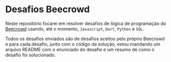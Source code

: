 # Desafios Beecrowd

Neste repositório focarei em resolver desafios de lógica de programação do [Beecrowd](https://www.beecrowd.com.br/judge/pt) usando, até o momento, `Javascript`, `Dart`, `Python` e `SQL`.

Todos os desafios enviados são de desafios aceitos pelo próprio Beecrowd e para cada desafio, junto com o código da solução, estou mandando um arquivo README com o enunciado do desafio e um resumo de como o desafio foi solucionado.
